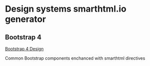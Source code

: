 # Design systems smarthtml.io generator

## Bootstrap 4

[Bootstrap 4 Design](/bs4.html)

Common Bootstrap components enchanced with smarthtml directives